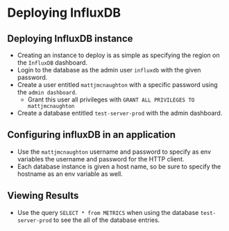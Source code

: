 # Deploying InfluxDB

## Deploying InfluxDB instance

- Creating an instance to deploy is as simple as specifying the region on the
  `InfluxDB` dashboard.
- Login to the database as the admin user `influxdb` with the given password.
- Create a user entitled `mattjmcnaughton` with a specific password using the
  `admin dashboard`.
  - Grant this user all privileges with `GRANT ALL PRIVILEGES TO mattjmcnaughton`
- Create a database entitled `test-server-prod` with the admin dashboard.

## Configuring influxDB in an application
- Use the `mattjmcnaughton` username and password to specify as env variables
  the username and password for the HTTP client.
- Each database instance is given a host name, so be sure to specify the
  hostname as an env variable as well.

## Viewing Results

- Use the query `SELECT * from METRICS` when using the database
  `test-server-prod` to see the all of the database entries.
